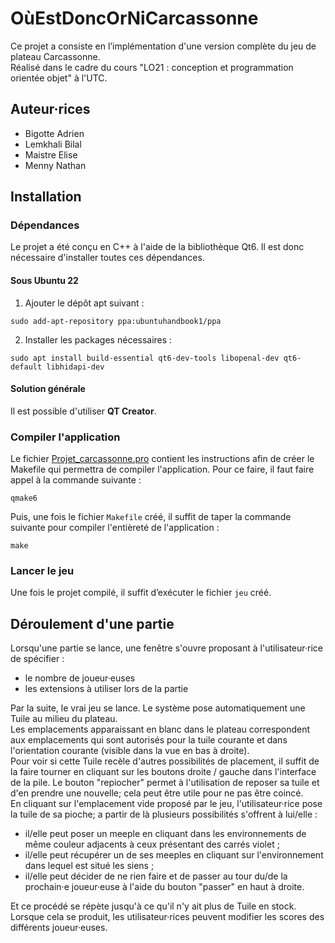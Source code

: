# OùEstDoncOrNiCarcassonne

Ce projet a consiste en l’implémentation d'une version complète du jeu de plateau Carcassonne.   
Réalisé dans le cadre du cours "LO21 : conception et programmation orientée objet" à l'UTC.

## Auteur·rices

- Bigotte Adrien
- Lemkhali Bilal
- Maistre Elise
- Menny Nathan

## Installation

### Dépendances

Le projet a été conçu en C++ à l'aide de la bibliothèque Qt6. Il est donc nécessaire d'installer toutes ces dépendances.

#### Sous Ubuntu 22

1) Ajouter le dépôt apt suivant : 
```
sudo add-apt-repository ppa:ubuntuhandbook1/ppa
```
2) Installer les packages nécessaires : 
```
sudo apt install build-essential qt6-dev-tools libopenal-dev qt6-default libhidapi-dev
```

#### Solution générale

Il est possible d'utiliser **QT Creator**.

### Compiler l'application

Le fichier [Projet_carcassonne.pro](#Projet_carcassonne.pro) contient les instructions afin de créer le Makefile qui permettra de compiler l'application. Pour ce faire, il faut faire appel à la commande suivante :

```
qmake6
```

Puis, une fois le fichier `Makefile` créé, il suffit de taper la commande suivante pour compiler l'entièreté de l'application :

```
make
```

### Lancer le jeu

Une fois le projet compilé, il suffit d’exécuter le fichier `jeu` créé.

## Déroulement d'une partie

Lorsqu'une partie se lance, une fenêtre s'ouvre proposant à l'utilisateur·rice de spécifier :   

- le nombre de joueur·euses
- les extensions à utiliser lors de la partie

Par la suite, le vrai jeu se lance. Le système pose automatiquement une Tuile au milieu du plateau.    
Les emplacements apparaissant en blanc dans le plateau correspondent aux emplacements qui sont autorisés pour la tuile courante et dans l'orientation courante (visible dans la vue en bas à droite).   
Pour voir si cette Tuile recèle d'autres possibilités de placement, il suffit de la faire tourner en cliquant sur les boutons droite / gauche dans l'interface de la pile. Le bouton "repiocher" permet à
l'utilisation de reposer sa tuile et d'en prendre une nouvelle; cela peut être utile pour ne pas être coincé.   
En cliquant sur l'emplacement vide proposé par le jeu, l'utilisateur·rice pose la tuile de sa pioche; a partir de là plusieurs possibilités s'offrent à lui/elle :

- il/elle peut poser un meeple en cliquant dans les environnements de même couleur adjacents à ceux présentant des carrés violet ;
- il/elle peut récupérer un de ses meeples en cliquant sur l'environnement dans lequel est situé les siens ;
- il/elle peut décider de ne rien faire et de passer au tour du/de la prochain·e joueur·euse à l'aide du bouton "passer" en haut à droite.

Et ce procédé se répète jusqu'à ce qu'il n'y ait plus de Tuile en stock.   
Lorsque cela se produit, les utilisateur·rices peuvent modifier les scores des différents joueur·euses.
